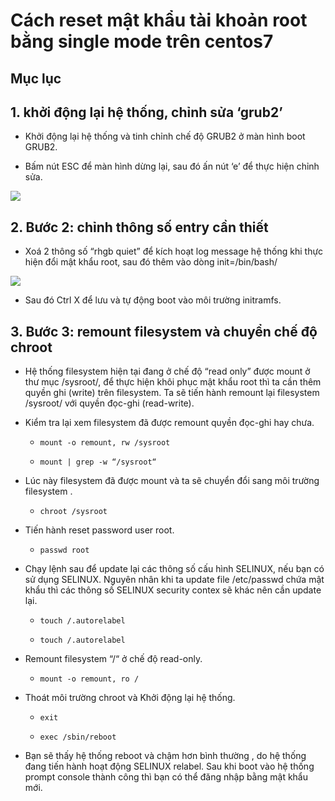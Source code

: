 # Cách reset mật khẩu tài khoản root bằng single mode trên centos7

## Mục lục

## 1. khởi động lại hệ thống, chỉnh sửa ‘grub2’

- Khởi động lại hệ thống và tinh chỉnh chế độ GRUB2 ở màn hình boot GRUB2.

- Bấm nút ESC để màn hình dừng lại, sau đó ấn nút ‘e’ để thực hiện chỉnh sửa.

<img src="https://imgur.com/0K0c9h2.png">

## 2. Bước 2: chỉnh thông số entry cần thiết

- Xoá 2 thông số “rhgb quiet” để kích hoạt log message hệ thống khi thực hiện đổi mật khẩu root, sau đó thêm vào dòng init=/bin/bash/

<img src="https://imgur.com/PwJKoue.png">

- Sau đó Ctrl X để lưu và tự động boot vào môi trường initramfs.

## 3. Bước 3: remount filesystem và chuyển chế độ chroot

- Hệ thống filesystem hiện tại đang ở chế độ “read only” được mount ở thư mục /sysroot/, để thực hiện khôi phục mật khẩu root thì ta cần thêm quyền ghi (write) trên filesystem. Ta sẽ tiến hành remount lại filesystem /sysroot/ với quyền đọc-ghi (read-write).

- Kiểm tra lại xem filesystem đã được remount quyền đọc-ghi hay chưa.

    - ` mount -o remount, rw /sysroot `

    - ` mount | grep -w “/sysroot“ `

- Lúc này filesystem đã được mount và ta sẽ chuyển đổi sang môi trường filesystem .

    - ` chroot /sysroot `
 
- Tiến hành reset password user root.

    - ` passwd root `

- Chạy lệnh sau để update lại các thông số cấu hình SELINUX, nếu bạn có sử dụng SELINUX. Nguyên nhân khi ta update file /etc/passwd chứa mật khẩu thì các thông số SELINUX security contex sẽ khác nên cần update lại.

    - ` touch /.autorelabel `

    - ` touch /.autorelabel `

- Remount filesystem “/“ ở chế độ read-only.

    - ` mount -o remount, ro / `

- Thoát môi trường chroot và Khởi động lại hệ thống.

    - ` exit `

    - ` exec /sbin/reboot `
 
- Bạn sẽ thấy hệ thống reboot và chậm hơn bình thường , do hệ thống đang tiến hành hoạt động SELINUX relabel. Sau khi boot vào hệ thống prompt console thành công thì bạn có thể đăng nhập bằng mật khẩu mới.